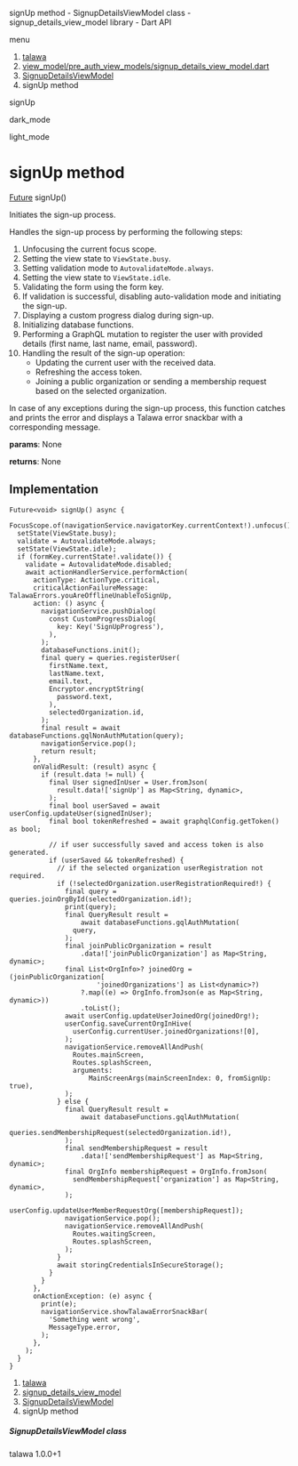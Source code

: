 




signUp method - SignupDetailsViewModel class - signup\_details\_view\_model library - Dart API







menu

1. [talawa](../../index.html)
2. [view\_model/pre\_auth\_view\_models/signup\_details\_view\_model.dart](../../file-___home_harshil_Desktop_open-source_palisadoes_talawa_lib_view_model_pre_auth_view_models_signup_details_view_model/)
3. [SignupDetailsViewModel](../../file-___home_harshil_Desktop_open-source_palisadoes_talawa_lib_view_model_pre_auth_view_models_signup_details_view_model/SignupDetailsViewModel-class.html)
4. signUp method

signUp


dark\_mode

light\_mode




# signUp method


[Future](https://api.flutter.dev/flutter/dart-core/Future-class.html)<void>
signUp()

Initiates the sign-up process.

Handles the sign-up process by performing the following steps:

1. Unfocusing the current focus scope.
2. Setting the view state to `ViewState.busy`.
3. Setting validation mode to `AutovalidateMode.always`.
4. Setting the view state to `ViewState.idle`.
5. Validating the form using the form key.
6. If validation is successful, disabling auto-validation mode and
   initiating the sign-up.
7. Displaying a custom progress dialog during sign-up.
8. Initializing database functions.
9. Performing a GraphQL mutation to register the user with provided
   details (first name, last name, email, password).
10. Handling the result of the sign-up operation:
    * Updating the current user with the received data.
    * Refreshing the access token.
    * Joining a public organization or sending a membership request
      based on the selected organization.

In case of any exceptions during the sign-up process, this function
catches and prints the error
and displays a Talawa error snackbar with a corresponding message.

**params**:
None

**returns**:
None


## Implementation

```
Future<void> signUp() async {
  FocusScope.of(navigationService.navigatorKey.currentContext!).unfocus();
  setState(ViewState.busy);
  validate = AutovalidateMode.always;
  setState(ViewState.idle);
  if (formKey.currentState!.validate()) {
    validate = AutovalidateMode.disabled;
    await actionHandlerService.performAction(
      actionType: ActionType.critical,
      criticalActionFailureMessage: TalawaErrors.youAreOfflineUnableToSignUp,
      action: () async {
        navigationService.pushDialog(
          const CustomProgressDialog(
            key: Key('SignUpProgress'),
          ),
        );
        databaseFunctions.init();
        final query = queries.registerUser(
          firstName.text,
          lastName.text,
          email.text,
          Encryptor.encryptString(
            password.text,
          ),
          selectedOrganization.id,
        );
        final result = await databaseFunctions.gqlNonAuthMutation(query);
        navigationService.pop();
        return result;
      },
      onValidResult: (result) async {
        if (result.data != null) {
          final User signedInUser = User.fromJson(
            result.data!['signUp'] as Map<String, dynamic>,
          );
          final bool userSaved = await userConfig.updateUser(signedInUser);
          final bool tokenRefreshed = await graphqlConfig.getToken() as bool;

          // if user successfully saved and access token is also generated.
          if (userSaved && tokenRefreshed) {
            // if the selected organization userRegistration not required.
            if (!selectedOrganization.userRegistrationRequired!) {
              final query = queries.joinOrgById(selectedOrganization.id!);
              print(query);
              final QueryResult result =
                  await databaseFunctions.gqlAuthMutation(
                query,
              );
              final joinPublicOrganization = result
                  .data!['joinPublicOrganization'] as Map<String, dynamic>;
              final List<OrgInfo>? joinedOrg = (joinPublicOrganization[
                      'joinedOrganizations'] as List<dynamic>?)
                  ?.map((e) => OrgInfo.fromJson(e as Map<String, dynamic>))
                  .toList();
              await userConfig.updateUserJoinedOrg(joinedOrg!);
              userConfig.saveCurrentOrgInHive(
                userConfig.currentUser.joinedOrganizations![0],
              );
              navigationService.removeAllAndPush(
                Routes.mainScreen,
                Routes.splashScreen,
                arguments:
                    MainScreenArgs(mainScreenIndex: 0, fromSignUp: true),
              );
            } else {
              final QueryResult result =
                  await databaseFunctions.gqlAuthMutation(
                queries.sendMembershipRequest(selectedOrganization.id!),
              );
              final sendMembershipRequest = result
                  .data!['sendMembershipRequest'] as Map<String, dynamic>;
              final OrgInfo membershipRequest = OrgInfo.fromJson(
                sendMembershipRequest['organization'] as Map<String, dynamic>,
              );
              userConfig.updateUserMemberRequestOrg([membershipRequest]);
              navigationService.pop();
              navigationService.removeAllAndPush(
                Routes.waitingScreen,
                Routes.splashScreen,
              );
            }
            await storingCredentialsInSecureStorage();
          }
        }
      },
      onActionException: (e) async {
        print(e);
        navigationService.showTalawaErrorSnackBar(
          'Something went wrong',
          MessageType.error,
        );
      },
    );
  }
}
```

 


1. [talawa](../../index.html)
2. [signup\_details\_view\_model](../../file-___home_harshil_Desktop_open-source_palisadoes_talawa_lib_view_model_pre_auth_view_models_signup_details_view_model/)
3. [SignupDetailsViewModel](../../file-___home_harshil_Desktop_open-source_palisadoes_talawa_lib_view_model_pre_auth_view_models_signup_details_view_model/SignupDetailsViewModel-class.html)
4. signUp method

##### SignupDetailsViewModel class





talawa
1.0.0+1






